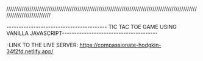 //////////////////////////////////////////////////////////////////////////////////////////////////////////////////////////

----------------------------------------- TIC TAC TOE GAME USING VANILLA JAVASCRIPT---------------------------------------


-LINK TO THE LIVE SERVER: https://compassionate-hodgkin-34f2fd.netlify.app/